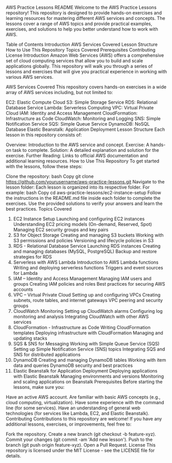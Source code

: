 AWS Practice Lessons README
Welcome to the AWS Practice Lessons repository! This repository is designed to provide hands-on exercises and learning resources for mastering different AWS services and concepts. The lessons cover a range of AWS topics and provide practical examples, exercises, and solutions to help you better understand how to work with AWS.

Table of Contents
Introduction
AWS Services Covered
Lesson Structure
How to Use This Repository
Topics Covered
Prerequisites
Contributing
License
Introduction
Amazon Web Services (AWS) offers a comprehensive set of cloud computing services that allow you to build and scale applications globally. This repository will walk you through a series of lessons and exercises that will give you practical experience in working with various AWS services.

AWS Services Covered
This repository covers hands-on exercises in a wide array of AWS services including, but not limited to:

EC2: Elastic Compute Cloud
S3: Simple Storage Service
RDS: Relational Database Service
Lambda: Serverless Computing
VPC: Virtual Private Cloud
IAM: Identity and Access Management
CloudFormation: Infrastructure as Code
CloudWatch: Monitoring and Logging
SNS: Simple Notification Service
SQS: Simple Queue Service
DynamoDB: NoSQL Database
Elastic Beanstalk: Application Deployment
Lesson Structure
Each lesson in this repository consists of:

Overview: Introduction to the AWS service and concept.
Exercise: A hands-on task to complete.
Solution: A detailed explanation and solution for the exercise.
Further Reading: Links to official AWS documentation and additional learning resources.
How to Use This Repository
To get started with the lessons, follow these steps:

Clone the repository:
bash
Copy
git clone https://github.com/yourusername/aws-practice-lessons.git
Navigate to the lesson folder: Each lesson is organized into its respective folder. For example:
bash
Copy
cd aws-practice-lessons/ec2-instance-setup
Follow the instructions in the README.md file inside each folder to complete the exercises.
Use the provided solutions to verify your answers and learn the best practices.
Topics Covered
1. EC2 Instance Setup
Launching and configuring EC2 instances
Understanding EC2 pricing models (On-demand, Reserved, Spot)
Managing EC2 security groups and key pairs
2. S3 for Object Storage
Creating and managing S3 buckets
Working with S3 permissions and policies
Versioning and lifecycle policies in S3
3. RDS - Relational Database Service
Launching RDS instances
Creating and managing databases (MySQL, PostgreSQL)
Backup and restore strategies for RDS
4. Serverless with AWS Lambda
Introduction to AWS Lambda functions
Writing and deploying serverless functions
Triggers and event sources for Lambda
5. IAM – Identity and Access Management
Managing IAM users and groups
Creating IAM policies and roles
Best practices for securing AWS accounts
6. VPC – Virtual Private Cloud
Setting up and configuring VPCs
Creating subnets, route tables, and internet gateways
VPC peering and security groups
7. CloudWatch Monitoring
Setting up CloudWatch alarms
Configuring log monitoring and analysis
Integrating CloudWatch with other AWS services
8. CloudFormation - Infrastructure as Code
Writing CloudFormation templates
Deploying infrastructure with CloudFormation
Managing and updating stacks
9. SQS & SNS for Messaging
Working with Simple Queue Service (SQS)
Setting up Simple Notification Service (SNS) topics
Integrating SQS and SNS for distributed applications
10. DynamoDB
Creating and managing DynamoDB tables
Working with item data and queries
DynamoDB security and best practices
11. Elastic Beanstalk for Application Deployment
Deploying applications with Elastic Beanstalk
Managing environments and versions
Monitoring and scaling applications on Beanstalk
Prerequisites
Before starting the lessons, make sure you:

Have an active AWS account.
Are familiar with basic AWS concepts (e.g., cloud computing, virtualization).
Have some experience with the command line (for some services).
Have an understanding of general web technologies (for services like Lambda, EC2, and Elastic Beanstalk).
Contributing
Contributions to this repository are welcome! If you have any additional lessons, exercises, or improvements, feel free to:

Fork the repository.
Create a new branch (git checkout -b feature-xyz).
Commit your changes (git commit -am 'Add new lesson').
Push to the branch (git push origin feature-xyz).
Open a Pull Request.
License
This repository is licensed under the MIT License - see the LICENSE file for details.
